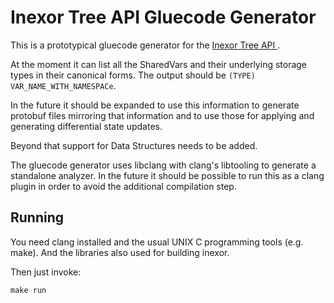 # Inexor Tree API Gluecode Generator

This is a prototypical gluecode generator for the [ Inexor Tree API ]( https://github.com/inexor-game/code/wiki/Inexor-Tree-API ).

At the moment it can list all the SharedVars and their underlying storage types in their canonical forms.
The output should be `(TYPE) VAR_NAME_WITH_NAMESPACe`.

In the future it should be expanded to use this information
to generate protobuf files mirroring that information and to
use those for applying and generating differential state
updates.

Beyond that support for Data Structures needs to be added.

The gluecode generator uses libclang with clang's libtooling to generate a standalone analyzer.
In the future it should be possible to run this as a clang
plugin in order to avoid the additional compilation step.

## Running

You need clang installed and the usual UNIX C programming
tools (e.g. make). And the libraries also used for building
inexor.

Then just invoke:

`make run`
